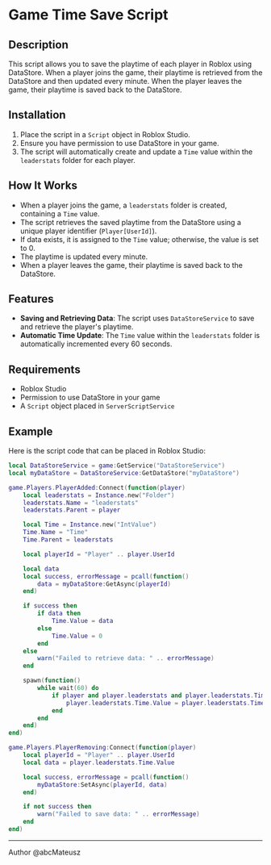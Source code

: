# Game Time Save Script

## Description

This script allows you to save the playtime of each player in Roblox using DataStore. When a player joins the game, their playtime is retrieved from the DataStore and then updated every minute. When the player leaves the game, their playtime is saved back to the DataStore.

## Installation

1. Place the script in a `Script` object in Roblox Studio.
2. Ensure you have permission to use DataStore in your game.
3. The script will automatically create and update a `Time` value within the `leaderstats` folder for each player.

## How It Works

- When a player joins the game, a `leaderstats` folder is created, containing a `Time` value.
- The script retrieves the saved playtime from the DataStore using a unique player identifier (`Player[UserId]`).
- If data exists, it is assigned to the `Time` value; otherwise, the value is set to 0.
- The playtime is updated every minute.
- When a player leaves the game, their playtime is saved back to the DataStore.

## Features

- **Saving and Retrieving Data**: The script uses `DataStoreService` to save and retrieve the player's playtime.
- **Automatic Time Update**: The `Time` value within the `leaderstats` folder is automatically incremented every 60 seconds.

## Requirements

- Roblox Studio
- Permission to use DataStore in your game
- A `Script` object placed in `ServerScriptService`

## Example

Here is the script code that can be placed in Roblox Studio:

```lua
local DataStoreService = game:GetService("DataStoreService")
local myDataStore = DataStoreService:GetDataStore("myDataStore")

game.Players.PlayerAdded:Connect(function(player)
	local leaderstats = Instance.new("Folder")
	leaderstats.Name = "leaderstats"
	leaderstats.Parent = player

	local Time = Instance.new("IntValue")
	Time.Name = "Time"
	Time.Parent = leaderstats

	local playerId = "Player" .. player.UserId

	local data
	local success, errorMessage = pcall(function()
		data = myDataStore:GetAsync(playerId)
	end)

	if success then
		if data then
			Time.Value = data
		else
			Time.Value = 0
		end
	else
		warn("Failed to retrieve data: " .. errorMessage)
	end

	spawn(function()
		while wait(60) do
			if player and player.leaderstats and player.leaderstats.Time then
				player.leaderstats.Time.Value = player.leaderstats.Time.Value + 1
			end
		end
	end)
end)

game.Players.PlayerRemoving:Connect(function(player)
	local playerId = "Player" .. player.UserId
	local data = player.leaderstats.Time.Value

	local success, errorMessage = pcall(function()
		myDataStore:SetAsync(playerId, data)
	end)

	if not success then
		warn("Failed to save data: " .. errorMessage)
	end
end)
```
---
Author
@abcMateusz
